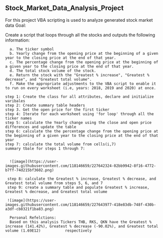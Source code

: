 Stock_Market_Data_Analysis_Project
----------------------------------
For this project VBA scripting is used to analyze generated stock market data
Goal:

Create a script that loops through all the stocks and outputs the following information:

      a. The ticker symbol
      b. Yearly change from the opening price at the beginning of a given year to the closing price at the end of that year.
      c. The percentage change from the opening price at the beginning of a given year to the closing price at the end of that year.
      d. The total stock volume of the stock. 
      e. Return the stock with the "Greatest % increase", "Greatest % decrease", and "Greatest total volume". 
      f. Make the appropriate adjustments to the VBA script to enable it to run on every worksheet (i.e, years: 2018, 2019 and 2020) at once.
      
    step 1: Create the class for all attributes, declare and initialize varibales
    step 2: Create summary table headers
    step 3. Get the open price for the first ticker
    step 4: Iterate for each worksheet using 'for loop' through all the ticker names
    step 5: calculate the Yearly change using the close and open price  differences and update the table
    step 6: calculate the the percentage change from the opening price at the beginning of a given year to the closing price at the end of that year
    step 7: calculate the total volume from cells(i,7)
    summary tbale for steps 1 through 7:


      ![image](https://user-images.githubusercontent.com/118146659/227642324-02bb9942-8f16-4772-b7ff-74d215bf3602.png)

     step 8: calculate the Greatest % increase, Greatest % decrease, and Greatest total volume from steps 5, 6, and 7
     step 9: create a summary table and populate Greatest % increase, Greatest % decrease, and Greatest total volume
     
     ![image](https://user-images.githubusercontent.com/118146659/227643977-418e83db-748f-430b-a3df-cb8321f1ba83.png)

      Personal Refelctions:
      Based on this analysis Tickers THB, RKS, QKN have the Greatest % increase (141.42%), Greatest % decrease (-90.02%), and Greatest total volume (1.69E12)           respectively

  
